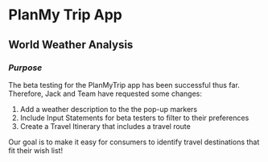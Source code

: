 # PlanMy Trip App
## World Weather Analysis
### *Purpose*
The beta testing for the PlanMyTrip app has been successful thus far. Therefore, Jack and Team have requested some changes:
1. Add a weather description to the the pop-up markers
2. Include Input Statements for beta testers to filter to their preferences
3. Create a Travel Itinerary that includes a travel route

Our goal is to make it easy for consumers to identify travel destinations that fit their wish list!
